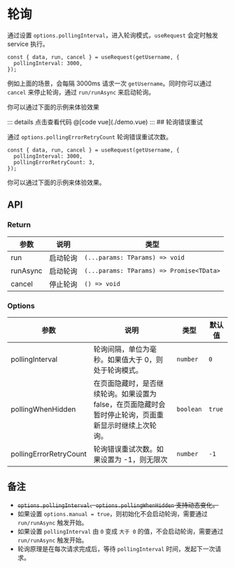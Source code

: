 # 轮询

通过设置 `options.pollingInterval`，进入轮询模式，`useRequest` 会定时触发 service 执行。

```tsx | pure
const { data, run, cancel } = useRequest(getUsername, {
  pollingInterval: 3000,
});
```

例如上面的场景，会每隔 3000ms 请求一次 `getUsername`。同时你可以通过 `cancel` 来停止轮询，通过 `run/runAsync` 来启动轮询。

你可以通过下面的示例来体验效果

<useRequest-polling-demo />
::: details 点击查看代码
@[code vue](./demo.vue)
:::
## 轮询错误重试

通过 `options.pollingErrorRetryCount` 轮询错误重试次数。

```tsx | pure
const { data, run, cancel } = useRequest(getUsername, {
  pollingInterval: 3000,
  pollingErrorRetryCount: 3,
});
```

你可以通过下面的示例来体验效果。

## API

### Return

| 参数     | 说明     | 类型                                     |
| -------- | -------- | ---------------------------------------- |
| run      | 启动轮询 | `(...params: TParams) => void`           |
| runAsync | 启动轮询 | `(...params: TParams) => Promise<TData>` |
| cancel   | 停止轮询 | `() => void`                             |

### Options

| 参数                   | 说明                                                                                                   | 类型      | 默认值 |
| ---------------------- | ------------------------------------------------------------------------------------------------------ | --------- | ------ |
| pollingInterval        | 轮询间隔，单位为毫秒。如果值大于 0，则处于轮询模式。                                                   | `number`  | `0`    |
| pollingWhenHidden      | 在页面隐藏时，是否继续轮询。如果设置为 false，在页面隐藏时会暂时停止轮询，页面重新显示时继续上次轮询。 | `boolean` | `true` |
| pollingErrorRetryCount | 轮询错误重试次数。如果设置为 -1，则无限次                                                              | `number`  | `-1`   |

## 备注

- ~~`options.pollingInterval`、`options.pollingWhenHidden` 支持动态变化。~~
- 如果设置 `options.manual = true`，则初始化不会启动轮询，需要通过 `run/runAsync` 触发开始。
- 如果设置 `pollingInterval` 由 `0` 变成 `大于 0` 的值，不会启动轮询，需要通过 `run/runAsync` 触发开始。
- 轮询原理是在每次请求完成后，等待 `pollingInterval` 时间，发起下一次请求。
